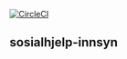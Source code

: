 [![CircleCI](https://circleci.com/gh/navikt/sosialhjelp-innsyn-api.svg?style=svg)](https://circleci.com/gh/navikt/sosialhjelp-innsyn-api)
## sosialhjelp-innsyn

